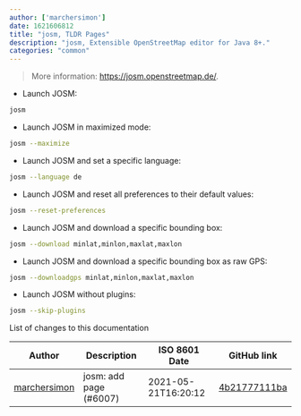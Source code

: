 ```yaml
---
author: ['marchersimon']
date: 1621606812
title: "josm, TLDR Pages"
description: "josm, Extensible OpenStreetMap editor for Java 8+."
categories: "common"
---
```

> More information: <https://josm.openstreetmap.de/>.

- Launch JOSM:

```bash
josm
```

- Launch JOSM in maximized mode:

```bash
josm --maximize
```

- Launch JOSM and set a specific language:

```bash
josm --language de
```

- Launch JOSM and reset all preferences to their default values:

```bash
josm --reset-preferences
```

- Launch JOSM and download a specific bounding box:

```bash
josm --download minlat,minlon,maxlat,maxlon
```

- Launch JOSM and download a specific bounding box as raw GPS:

```bash
josm --downloadgps minlat,minlon,maxlat,maxlon
```

- Launch JOSM without plugins:

```bash
josm --skip-plugins
```
List of changes to this documentation


Author | Description | ISO 8601 Date | GitHub link
------|-----|-----|-----
[marchersimon](mailto:50295997+marchersimon@users.noreply.github.com) | josm: add page (#6007) | 2021-05-21T16:20:12 | [4b21777111ba](https://github.com/tldr-pages/tldr/commit/4b21777111badaf43b10a70cb0a1f219d135ddbe)

